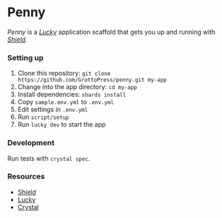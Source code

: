 # Penny

*Penny* is a [*Lucky*](https://luckyframework.org) application scaffold that gets you up and running with [*Shield*](https://github.com/grottopress/shield).

### Setting up

1. Clone this repository: `git clone https://github.com/GrottoPress/penny.git my-app`
1. Change into the app directory: `cd my-app`
1. Install dependencies: `shards install`
1. Copy `sample.env.yml` to `.env.yml`
1. Edit settings in `.env.yml`
1. Run `script/setup`
1. Run `lucky dev` to start the app

### Development

Run tests with `crystal spec`.

### Resources

- [Shield](https://github.com/grottopress/shield)
- [Lucky](https://luckyframework.org)
- [Crystal](https://crystal-lang.org)
